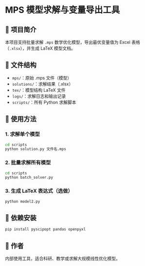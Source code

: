 # MPS 模型求解与变量导出工具

## 📌 项目简介

本项目支持批量求解 `.mps` 数学优化模型，导出最优变量值为 Excel 表格（`.xlsx`），并生成 LaTeX 模型文档。

## 📂 文件结构

- `mps/`：原始 .mps 文件（模型）
- `solutions/`：求解结果（.xlsx）
- `tex/`：模型结构 LaTeX 文件
- `logs/`：求解日志和输出记录
- `scripts/`：所有 Python 求解脚本

## 🚀 使用方法

### 1. 求解单个模型

```bash
cd scripts
python solution.py 文件名.mps
```

### 2. 批量求解所有模型

```bash
cd scripts
python batch_solver.py
```

### 3. 生成 LaTeX 表达式（选做）

```bash
python model2.py
```

## 🔧 依赖安装

```bash
pip install pyscipopt pandas openpyxl
```

## 📌 作者

内部使用工具，适合科研、教学或求解大规模线性优化模型。